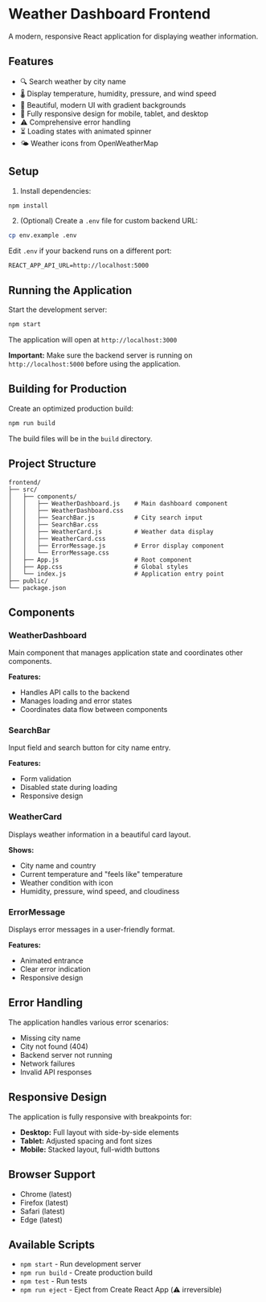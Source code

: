 # Weather Dashboard Frontend

A modern, responsive React application for displaying weather information.

## Features

- 🔍 Search weather by city name
- 🌡️ Display temperature, humidity, pressure, and wind speed
- 🎨 Beautiful, modern UI with gradient backgrounds
- 📱 Fully responsive design for mobile, tablet, and desktop
- ⚠️ Comprehensive error handling
- ⏳ Loading states with animated spinner
- 🌤️ Weather icons from OpenWeatherMap

## Setup

1. Install dependencies:
```bash
npm install
```

2. (Optional) Create a `.env` file for custom backend URL:
```bash
cp env.example .env
```

Edit `.env` if your backend runs on a different port:
```
REACT_APP_API_URL=http://localhost:5000
```

## Running the Application

Start the development server:
```bash
npm start
```

The application will open at `http://localhost:3000`

**Important:** Make sure the backend server is running on `http://localhost:5000` before using the application.

## Building for Production

Create an optimized production build:
```bash
npm run build
```

The build files will be in the `build` directory.

## Project Structure

```
frontend/
├── src/
│   ├── components/
│   │   ├── WeatherDashboard.js    # Main dashboard component
│   │   ├── WeatherDashboard.css
│   │   ├── SearchBar.js           # City search input
│   │   ├── SearchBar.css
│   │   ├── WeatherCard.js         # Weather data display
│   │   ├── WeatherCard.css
│   │   ├── ErrorMessage.js        # Error display component
│   │   └── ErrorMessage.css
│   ├── App.js                     # Root component
│   ├── App.css                    # Global styles
│   └── index.js                   # Application entry point
├── public/
└── package.json
```

## Components

### WeatherDashboard
Main component that manages application state and coordinates other components.

**Features:**
- Handles API calls to the backend
- Manages loading and error states
- Coordinates data flow between components

### SearchBar
Input field and search button for city name entry.

**Features:**
- Form validation
- Disabled state during loading
- Responsive design

### WeatherCard
Displays weather information in a beautiful card layout.

**Shows:**
- City name and country
- Current temperature and "feels like" temperature
- Weather condition with icon
- Humidity, pressure, wind speed, and cloudiness

### ErrorMessage
Displays error messages in a user-friendly format.

**Features:**
- Animated entrance
- Clear error indication
- Responsive design

## Error Handling

The application handles various error scenarios:
- Missing city name
- City not found (404)
- Backend server not running
- Network failures
- Invalid API responses

## Responsive Design

The application is fully responsive with breakpoints for:
- **Desktop:** Full layout with side-by-side elements
- **Tablet:** Adjusted spacing and font sizes
- **Mobile:** Stacked layout, full-width buttons

## Browser Support

- Chrome (latest)
- Firefox (latest)
- Safari (latest)
- Edge (latest)

## Available Scripts

- `npm start` - Run development server
- `npm run build` - Create production build
- `npm test` - Run tests
- `npm run eject` - Eject from Create React App (⚠️ irreversible)
